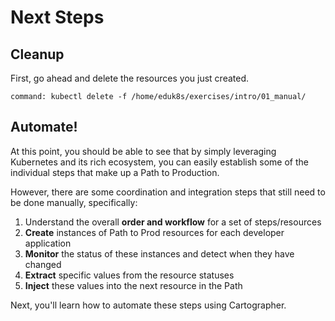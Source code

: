# Next Steps

## Cleanup

First, go ahead and delete the resources you just created.
```terminal:execute
command: kubectl delete -f /home/eduk8s/exercises/intro/01_manual/
```

## Automate!

At this point, you should be able to see that by simply leveraging Kubernetes and its rich ecosystem, you can easily establish some of the individual steps that make up a Path to Production.

However, there are some coordination and integration steps that still need to be done manually, specifically:
1. Understand the overall **order and workflow** for a set of steps/resources
2. **Create** instances of Path to Prod resources for each developer application
3. **Monitor** the status of these instances and detect when they have changed
4. **Extract** specific values from the resource statuses
5. **Inject** these values into the next resource in the Path

Next, you'll learn how to automate these steps using Cartographer.